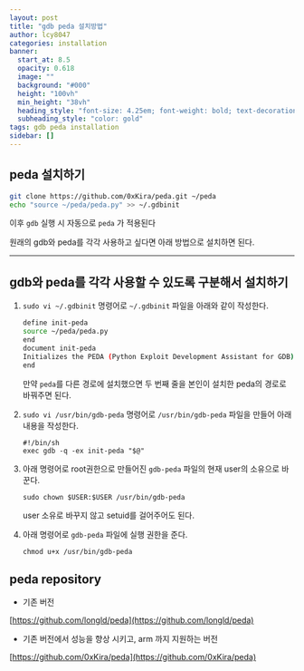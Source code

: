 ```yaml
---
layout: post
title: "gdb peda 설치방법"
author: lcy8047
categories: installation
banner:
  start_at: 8.5
  opacity: 0.618
  image: ""
  background: "#000"
  height: "100vh"
  min_height: "38vh"
  heading_style: "font-size: 4.25em; font-weight: bold; text-decoration: underline"
  subheading_style: "color: gold"
tags: gdb peda installation
sidebar: []
---
```


## peda 설치하기

```bash
git clone https://github.com/0xKira/peda.git ~/peda
echo "source ~/peda/peda.py" >> ~/.gdbinit
```

이후 `gdb` 실행 시 자동으로 `peda` 가 적용된다

원래의 gdb와 peda를 각각 사용하고 싶다면 아래 방법으로 설치하면 된다.

---

## gdb와 peda를 각각 사용할 수 있도록 구분해서 설치하기

1. `sudo vi ~/.gdbinit` 명령어로 `~/.gdbinit` 파일을 아래와 같이 작성한다.

    ```bash
    define init-peda
    source ~/peda/peda.py
    end
    document init-peda
    Initializes the PEDA (Python Exploit Development Assistant for GDB) framework
    end
    ```

    만약 `peda`를 다른 경로에 설치했으면 두 번째 줄을 본인이 설치한 peda의 경로로 바꿔주면 된다.

2. `sudo vi /usr/bin/gdb-peda` 명령어로 `/usr/bin/gdb-peda` 파일을 만들어 아래 내용을 작성한다.

    ```shell
    #!/bin/sh
    exec gdb -q -ex init-peda "$@"
    ```

3. 아래 명령어로 root권한으로 만들어진 `gdb-peda` 파일의 현재 user의 소유으로 바꾼다.

    `sudo chown $USER:$USER /usr/bin/gdb-peda`

    user 소유로 바꾸지 않고 setuid를 걸어주어도 된다.

4. 아래 명령어로 `gdb-peda` 파일에 실행 권한을 준다.

    `chmod u+x /usr/bin/gdb-peda`

## peda repository

- 기존 버전

[https://github.com/longld/peda](https://github.com/longld/peda)

- 기존 버전에서 성능을 향상 시키고, arm 까지 지원하는 버전

[https://github.com/0xKira/peda](https://github.com/0xKira/peda)
